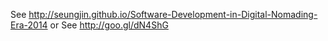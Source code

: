 See http://seungjin.github.io/Software-Development-in-Digital-Nomading-Era-2014
or
See http://goo.gl/dN4ShG
